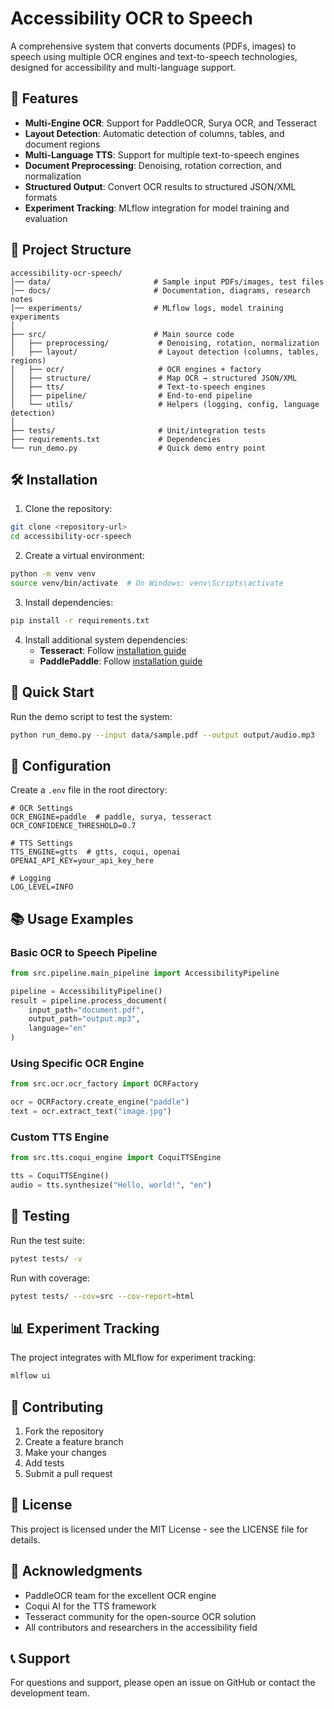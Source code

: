 # Accessibility OCR to Speech

A comprehensive system that converts documents (PDFs, images) to speech using multiple OCR engines and text-to-speech technologies, designed for accessibility and multi-language support.

## 🚀 Features

- **Multi-Engine OCR**: Support for PaddleOCR, Surya OCR, and Tesseract
- **Layout Detection**: Automatic detection of columns, tables, and document regions
- **Multi-Language TTS**: Support for multiple text-to-speech engines
- **Document Preprocessing**: Denoising, rotation correction, and normalization
- **Structured Output**: Convert OCR results to structured JSON/XML formats
- **Experiment Tracking**: MLflow integration for model training and evaluation

## 📁 Project Structure

```
accessibility-ocr-speech/
│── data/                       # Sample input PDFs/images, test files
│── docs/                       # Documentation, diagrams, research notes
│── experiments/                # MLflow logs, model training experiments
│
├── src/                        # Main source code
│   ├── preprocessing/           # Denoising, rotation, normalization
│   ├── layout/                  # Layout detection (columns, tables, regions)
│   ├── ocr/                     # OCR engines + factory
│   ├── structure/               # Map OCR → structured JSON/XML
│   ├── tts/                     # Text-to-speech engines
│   ├── pipeline/                # End-to-end pipeline
│   └── utils/                   # Helpers (logging, config, language detection)
│
├── tests/                       # Unit/integration tests
├── requirements.txt             # Dependencies
└── run_demo.py                  # Quick demo entry point
```

## 🛠️ Installation

1. Clone the repository:
```bash
git clone <repository-url>
cd accessibility-ocr-speech
```

2. Create a virtual environment:
```bash
python -m venv venv
source venv/bin/activate  # On Windows: venv\Scripts\activate
```

3. Install dependencies:
```bash
pip install -r requirements.txt
```

4. Install additional system dependencies:
   - **Tesseract**: Follow [installation guide](https://github.com/tesseract-ocr/tesseract)
   - **PaddlePaddle**: Follow [installation guide](https://www.paddlepaddle.org.cn/install/quick)

## 🚀 Quick Start

Run the demo script to test the system:

```bash
python run_demo.py --input data/sample.pdf --output output/audio.mp3
```

## 🔧 Configuration

Create a `.env` file in the root directory:

```env
# OCR Settings
OCR_ENGINE=paddle  # paddle, surya, tesseract
OCR_CONFIDENCE_THRESHOLD=0.7

# TTS Settings
TTS_ENGINE=gtts  # gtts, coqui, openai
OPENAI_API_KEY=your_api_key_here

# Logging
LOG_LEVEL=INFO
```

## 📚 Usage Examples

### Basic OCR to Speech Pipeline

```python
from src.pipeline.main_pipeline import AccessibilityPipeline

pipeline = AccessibilityPipeline()
result = pipeline.process_document(
    input_path="document.pdf",
    output_path="output.mp3",
    language="en"
)
```

### Using Specific OCR Engine

```python
from src.ocr.ocr_factory import OCRFactory

ocr = OCRFactory.create_engine("paddle")
text = ocr.extract_text("image.jpg")
```

### Custom TTS Engine

```python
from src.tts.coqui_engine import CoquiTTSEngine

tts = CoquiTTSEngine()
audio = tts.synthesize("Hello, world!", "en")
```

## 🧪 Testing

Run the test suite:

```bash
pytest tests/ -v
```

Run with coverage:

```bash
pytest tests/ --cov=src --cov-report=html
```

## 📊 Experiment Tracking

The project integrates with MLflow for experiment tracking:

```bash
mlflow ui
```

## 🤝 Contributing

1. Fork the repository
2. Create a feature branch
3. Make your changes
4. Add tests
5. Submit a pull request

## 📄 License

This project is licensed under the MIT License - see the LICENSE file for details.

## 🙏 Acknowledgments

- PaddleOCR team for the excellent OCR engine
- Coqui AI for the TTS framework
- Tesseract community for the open-source OCR solution
- All contributors and researchers in the accessibility field

## 📞 Support

For questions and support, please open an issue on GitHub or contact the development team.
